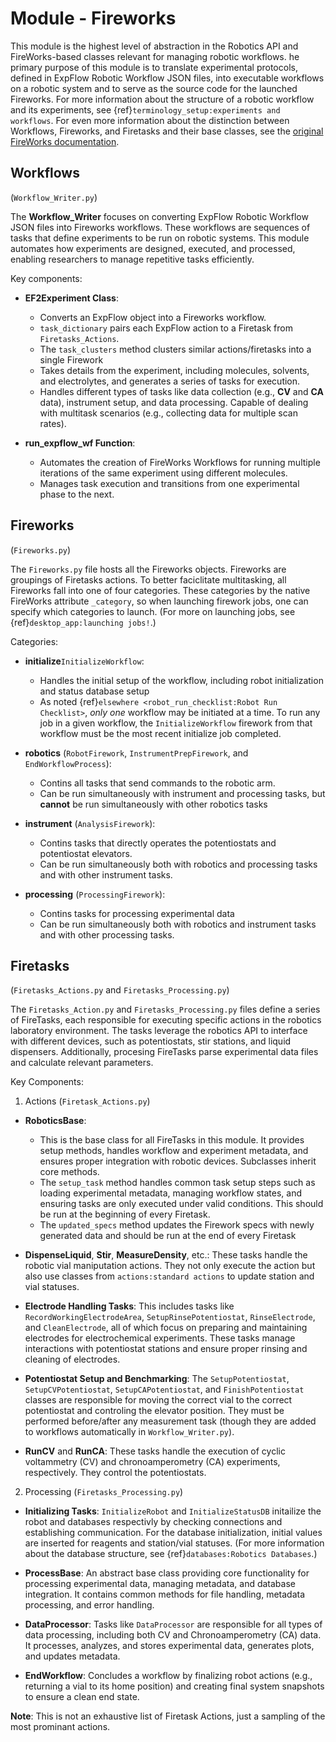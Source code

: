 # Module - Fireworks

This module is the highest level of abstraction in the Robotics API and FireWorks-based classes relevant for managing robotic workflows. he primary purpose of this module is to translate experimental protocols, defined in ExpFlow Robotic Workflow JSON files, into executable workflows on a robotic system and to serve as the source code for the launched Fireworks. For more information about the structure of a robotic workflow and its experiments, see {ref}`terminology_setup:experiments and workflows`. For even more information about the distinction between Workflows, Fireworks, and Firetasks and their base classes, see the [original FireWorks documentation](https://materialsproject.github.io/fireworks/#designing-workflows).

## Workflows 
(`Workflow_Writer.py`)

The **Workflow_Writer** focuses on converting ExpFlow Robotic Workflow JSON files into Fireworks workflows. These workflows are sequences of tasks that define experiments to be run on robotic systems. This module automates how experiments are designed, executed, and processed, enabling researchers to manage repetitive tasks efficiently.

Key components:

* **EF2Experiment Class**:
   - Converts an ExpFlow object into a Fireworks workflow.
   - `task_dictionary` pairs each ExpFlow action to a Firetask from `Firetasks_Actions`.
   - The `task_clusters` method clusters similar actions/firetasks into a single Firework
   - Takes details from the experiment, including molecules, solvents, and electrolytes, and generates a series of tasks for execution.
   - Handles different types of tasks like data collection (e.g., **CV** and **CA** data), instrument setup, and data processing. Capable of dealing with multitask scenarios (e.g., collecting data for multiple scan rates).

* **run_expflow_wf Function**:
   - Automates the creation of FireWorks Workflows for running multiple iterations of the same experiment using different molecules.
   - Manages task execution and transitions from one experimental phase to the next.

## Fireworks 
(`Fireworks.py`)

The `Fireworks.py` file hosts all the Fireworks objects. Fireworks are groupings of Firetasks actions. To better faciclitate multitasking, all Fireworks fall into one of four categories. These categories by the native FireWorks attribute `_category`, so when launching firework jobs, one can specify which categories to launch. (For more on launching jobs, see {ref}`desktop_app:launching jobs!`.)

Categories:

* **initialize**`InitializeWorkflow`:
   - Handles the initial setup of the workflow, including robot initialization and status database setup
   - As noted {ref}`elsewhere <robot_run_checklist:Robot Run Checklist>`, *only one* workflow may be initiated at a time. To run any job in a given workflow, the `InitializeWorkflow` firework from that workflow must be the most recent initialize job completed.

* **robotics** (`RobotFirework`, `InstrumentPrepFirework`, and `EndWorkflowProcess`):
   - Contins all tasks that send commands to the robotic arm.
   - Can be run simultaneously with instrument and processing tasks, but **cannot** be run simultaneously with other robotics tasks

* **instrument** (`AnalysisFirework`):
   - Contins tasks that directly operates the potentiostats and potentiostat elevators.
   - Can be run simultaneously both with robotics and processing tasks and with other instrument tasks.

* **processing** (`ProcessingFirework`):
   - Contins tasks for processing experimental data
   - Can be run simultaneously both with robotics and instrument tasks and with other processing tasks.


## Firetasks 
(`Firetasks_Actions.py` and `Firetasks_Processing.py`)


The `Firetasks_Action.py` and `Firetasks_Processing.py` files define a series of FireTasks, each responsible for executing specific actions in the robotics laboratory environment. The tasks leverage the robotics API to interface with different devices, such as potentiostats, stir stations, and liquid dispensers. Additionally, procesing FireTasks parse experimental data files and calculate relevant parameters.


Key Components:

1. Actions (`Firetask_Actions.py`)

  * **RoboticsBase**:
     - This is the base class for all FireTasks in this module. It provides setup methods, handles workflow and experiment metadata, and ensures proper integration with robotic devices. Subclasses inherit core methods.
     - The `setup_task` method handles common task setup steps such as loading experimental metadata, managing workflow states, and ensuring tasks are only executed under valid conditions. This should be run at the beginning of every Firetask.
     - The `updated_specs` method updates the Firework specs with newly generated data and should be run at the end of every Firetask

  * **DispenseLiquid**, **Stir**, **MeasureDensity**, etc.: These tasks handle the robotic vial maniputation actions. They not only execute the action but also use classes from `actions:standard actions` to update station and vial statuses.

  * **Electrode Handling Tasks**: This includes tasks like `RecordWorkingElectrodeArea`, `SetupRinsePotentiostat`, `RinseElectrode`, and `CleanElectrode`, all of which focus on preparing and maintaining electrodes for electrochemical experiments. These tasks manage interactions with potentiostat stations and ensure proper rinsing and cleaning of electrodes.

  * **Potentiostat Setup and Benchmarking**: The `SetupPotentiostat`, `SetupCVPotentiostat`, `SetupCAPotentiostat`, and `FinishPotentiostat` classes are responsible for moving the correct vial to the correct potentiostat and controling the elevator position. They must be performed before/after any measurement task (though they are added to workflows automatically in `Workflow_Writer.py`).

  * **RunCV** and **RunCA**: These tasks handle the execution of cyclic voltammetry (CV) and chronoamperometry (CA) experiments, respectively. They control the potentiostats.



2. Processing (`Firetasks_Processing.py`)

  * **Initializing Tasks**: `InitializeRobot` and `InitializeStatusDB` initailize the robot and databases respectivly by checking connections and establishing communication. For the database initialization, initial values are inserted for reagents and station/vial statuses. (For more information about the database structure, see {ref}`databases:Robotics Databases`.)

  * **ProcessBase**: An abstract base class providing core functionality for processing experimental data, managing metadata, and database integration. It contains common methods for file handling, metadata processing, and error handling.

  * **DataProcessor**: Tasks like `DataProcessor` are responsible for all types of data processing, including both CV and Chronoamperometry (CA) data. It processes, analyzes, and stores experimental data, generates plots, and updates metadata.

  * **EndWorkflow**: Concludes a workflow by finalizing robot actions (e.g., returning a vial to its home position) and creating final system snapshots to ensure a clean end state.


**Note**: This is not an exhaustive list of Firetask Actions, just a sampling of the most prominant actions.
